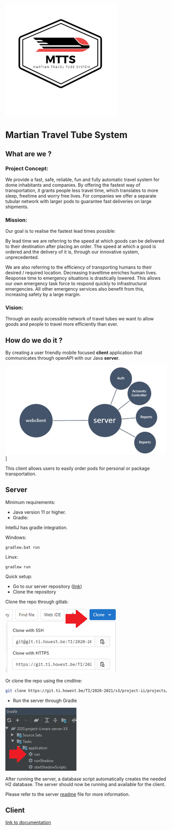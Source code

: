 ![logo](img/MTTS.png)

# Martian Travel Tube System

## What are we ?

### Project Concept:

We provide a fast, safe, reliable, fun and fully automatic travel system for dome inhabitants and companies. 
By offering the fastest way of transportation, it grants people less travel time, which translates to more sleep, freetime and worry free lives. 
For companies we offer a separate tubular network with larger pods to guarantee fast deliveries on large shipments. 

### Mission:
Our goal is to realise the fastest lead times possible:

By lead time we are referring to the speed at which goods can be delivered to their destination after placing an order. 
The speed at which a good is ordered and the delivery of it is, through our innovative system, unprecedented.

We are also referring to the efficiency of transporting humans to their desired / required location. 
Decreasing traveltime enriches human lives. Response time to emergency situations is drastically lowered. 
This allows our own emergency task force to respond quickly to infrastructural emergencies. 
All other emergency services also benefit from this, increasing safety by a large margin.

### Vision:
Through an easily accessible network of travel tubes we want to 
allow goods and people to travel more efficiently than ever.


## How do we do it ?

By creating a user friendly mobile focused **client** application that communicates through openAPI with
our Java **server**. 

![diagram](img/diagram%20mtts.png)]

This client allows users to easily order pods for personal or package transportation. 

## Server

Minimum requirements:

* Java version 11 or higher.
* Gradle:

IntelliJ has gradle integration. 
 
Windows: 
```
gradlew.bat run
```
Linux:
```
gradlew run
```
 
Quick setup:
* Go to our server repository ([link](https://git.ti.howest.be/TI/2020-2021/s3/project-ii/projects/groep-15/server))
* Clone the repository

Clone the repo through gitlab: 

![link](img/clone%20repo.png)

Or clone the repo using the cmdline:
```bash
git clone https://git.ti.howest.be/TI/2020-2021/s3/project-ii/projects/groep-15/server.git
```
* Run the server through Gradle

![link](img/run%20server.png)

After running the server, a database script automatically creates the needed H2 database.
The server should now be running and available for the client.

Please refer to the server [readme](https://git.ti.howest.be/TI/2020-2021/s3/project-ii/projects/groep-15/server) file for more information. 

## Client



[link to documentation](https://git.ti.howest.be/TI/2020-2021/s3/project-ii/projects/groep-15/client)